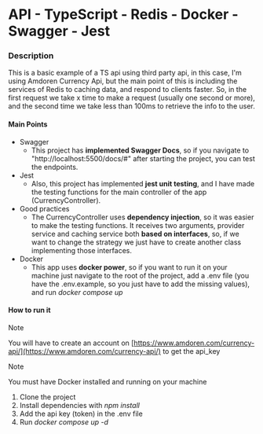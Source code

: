 # API - TypeScript - Redis - Docker - Swagger - Jest

### Description
This is a basic example of a TS api using third party api, in this case, I'm using Amdoren Currency Api, 
but the main point of this is including the services of Redis to caching data, and respond to clients faster.
So, in the first request we take x time to make a request (usually one second or more), and the second time
we take less than 100ms to retrieve the info to the user.

#### Main Points
* Swagger
  * This project has **implemented Swagger Docs**, so if you navigate to "http://localhost:5500/docs/#" after starting
    the project, you can test the endpoints.
* Jest
  * Also, this project has implemented **jest unit testing**, and I have made the testing functions for the main controller
    of the app (CurrencyController).
* Good practices
  * The CurrencyController uses **dependency injection**, so it was easier to make the testing functions. It receives two
    arguments, provider service and caching service both **based on interfaces**, so, if we want to change the strategy we just
    have to create another class implementing those interfaces.
* Docker
  * This app uses **docker power**, so if you want to run it on your machine just navigate to the root of the project,
    add a .env file (you have the .env.example, so you just have to add the missing values), and run *docker compose up*

#### How to run it
> [!NOTE]
> You will have to create an account on [https://www.amdoren.com/currency-api/](https://www.amdoren.com/currency-api/) to get the api_key

> [!NOTE]
> You must have Docker installed and running on your machine

1. Clone the project
2. Install dependencies with *npm install*
3. Add the api key (token) in the .env file
4. Run *docker compose up -d*
